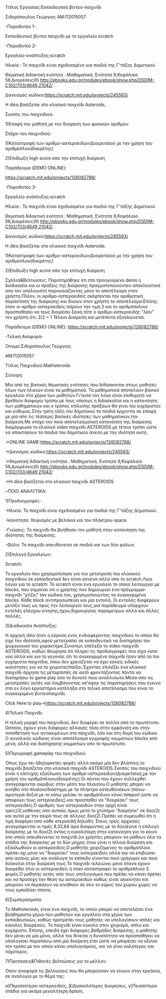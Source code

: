 ﻿Τίτλος Εργασίας:Εκπαιδευτικό βίντεο-παιχνίδι
 
Σιδηρόπουλος Γεώργιος
ΑΜ:Π2015057

-Παραδοτέο 1-

Εκπαιδευτικό βίντεο παιχνίδι με το εργαλείο scratch


-Παραδοτέο 2-

Εργαλείο ανάπτυξης:scratch

Ηλικία : Το παιχνίδι είναι σχεδιασμένο για παιδιά της Γ'τάξης Δημοτικού

Θεματική διδακτική ενότητα : Μαθηματικά, Ενότητα 9,Κεφάλαιο 56,Διαιρέσεις(ΙΙ)
http://ebooks.edu.gr/modules/ebook/show.php/DSDIM-C102/703/4649,21042/ .

Δανεισμός κώδικα:https://scratch.mit.edu/projects/245563/

Η ιδέα βασίζεται στο κλασικό παιχνίδι Asteroids.

Σκοπός του παιχνιδιού:

1)Επαφή του μαθητή με την διαίρεση των φυσικών αριθμών

Στόχοι του παιχνιδιού:

1)Καταστροφή των αριθμο-αστεροειδών(Διαιρεταίοι)
με την χρήση του αριθμόπλου(διαιρέτης)

2)Επιδίωξη high score απο την επιτυχή διαίρεση

Παράδειγμα (DEMO ONLINE):

https://scratch.mit.edu/projects/126082788/




-Παραδοτέο 3-

Εργαλείο ανάπτυξης:scratch

Ηλικία : Το παιχνίδι είναι σχεδιασμένο για παιδιά της Γ'τάξης Δημοτικού

Θεματική διδακτική ενότητα : Μαθηματικά, Ενότητα 9,Κεφάλαιο 56,Διαιρέσεις(ΙΙ)
http://ebooks.edu.gr/modules/ebook/show.php/DSDIM-C102/703/4649,21042/ .

Δανεισμός κώδικα:https://scratch.mit.edu/projects/245563/

Η ιδέα βασίζεται στο κλασικό παιχνίδι Asteroids.

1)Καταστροφή των αριθμο-αστεροειδών(Διαιρεταίοι)
με την χρήση του αριθμόπλου(διαιρέτης)

2)Επιδίωξη high score απο την επιτυχή διαίρεση

Σχόλια&Βελτιώσεις:
Παρατηρήθηκε ότι στο προηγούμενο demo η διαδικασία και οι πράξεις της διαίρεσης πραγματοποιούνταν
αποκλειστικά απο τον υπολογιστή παρουσιάζοντας μόνο το αποτέλεσμα στον χρήστη.Πλέον, οι αριθμο-αστεροειδείς
σκέφτονται την αριθμητική παράσταση της διαίρεσης και δίνουν στον χρήστη το αποτέλεσμα.Επίσης όταν οι αριθμο-αστεροειδείς
πάρουν την τιμή 2 και το αριθμόπολοιο προσπαθήσει να τους διαιρέσει ξανά,τότε ο αριθμο-αστεροειδής "λέει" τον χρήστη ότι:
2/2 = 1 Τέλεια Διαίρεση και μετέπειτα εξαϋλώνεται.

Παράδειγμα (DEMO ONLINE):
https://scratch.mit.edu/projects/126082788/

-Tελική Αναφορά-

Όνομα:Σιδηρόπουλος Γεώργιος

ΑΜ:Π2015057

Τίτλος Παιχνιδιού:Mathsteroids

Σύνοψη:

Μία από τις βασικές θεματικές ενότητες που διδάσκονται στους μαθητές όλων των ηλικιών είναι τα μαθηματικά. Τα μαθηματικά αποτελούν βασικό εργαλείο στα χέρια των μαθητών.Γι'αυτό τον λόγο είναι επιθυμητό να βρεθούν διάφοροι τρόποι με τους οποίους η διδασκαλία και η κατανόηση των μαθηματικών και ο τρόπος επίλυσης πράξεων θα γίνει πιο ευχάριστος και εύθυμος.Στην τρίτη τάξη του δημοτικού τα παιδιά έρχονται σε επαφή με μία απο τις τέσσερις βασικές ιδιότητες των μαθηματικών,την διαίρεση.Με στόχο την ποιό αποτελεσματική κατανόηση της 
διαίρεσης διαμόρφωσα το κλασικό video παιχνίδι ASTEROIDS με τέτοιο τρόπο ώστε να αποκτήσουν τα παιδιά του δημοτικού άνεση με την ιδιότητα αυτή.

->ONLINE GAME:https://scratch.mit.edu/projects/126082788/

->Δανισμός κώδικα:https://scratch.mit.edu/projects/245563/

->Θεματική διδακτική ενότητα : Μαθηματικά, Ενότητα 9,Κεφάλαιο 56,Διαιρέσεις(ΙΙ)
http://ebooks.edu.gr/modules/ebook/show.php/DSDIM-C102/703/4649,21042/ 

->Η ιδέα βασίζεται στο κλασικό παιχνίδι ASTEROIDS

~ΠΟΙΟ ΑΝΑΛΥΤΙΚΑ:

1)Προδιαγραφές:

-Ηλικία: Το παιχνίδι είναι σχεδιασμένο για παιδιά της Γ'τάξης Δημοτικού.

-Ικανότητα: Χειρισμός με βελάκια και του πλήκτρου space.

-Γνώσεις: Το παιχνίδι θα βοήθησει τον μαθητή στην κατανόηση της ιδιότητας της διαίρεσης.

-Φύλο: Το παιχνίδι απευθύνεται σε παιδιά και των δύο φύλων.

2)Επιλογή Εργαλείων:

Scratch: 

Το εργαλείο που χρησιμοποίησα για την μετατροπή του κλασικού παιχνιδιού σε εκπαιδευτικό δεν είναι κανένα αλλό απο το scratch.Λίγα λόγια για το scratch: Το scratch είναι ένα εργαλείο το οποίο λειτουργεί με blocks, που σημαίνει ότι ο χρήστης που δημιουργεί ένα πρόγραμμα-παιχνίδι "χτίζει" τον κώδικα του, χρησιμοποιώντας τα συγκεκριμένα blocks. Κάθε block αντιπροσωπεύει και μία εντολή. Οι εντολές διαφέρουν μεταξύ τους ως προς την λειτουργία τους,για παράδειγμα υπάρχουν εντολές ελέγχου κίνησης,ήχου,δημιουργίας παραμετρων αλλά και άλλες πολλές.


3)Διαδικασία Ανάπτυξης:

Η αρχηκή ιδέα ήταν η εύρεση ενός ενδιαφέροντος παιχνιδιού το οποίο θα είχε την ιδιότητα,αφού μετατραπεί σε εκπαιδευτικό να διατηρήσει τον ψυχαγογικό του χαρακτήρα.Συνεπώς επέλεξα το video-παιχνίδι ASTEROIDS, καθώς θεώρησα ότι πληρεί τις προδιαγραφές που είχα κατα νού αλλά και για το γεγονός ότι το συγκεκριμένο παιχνίδι ήταν από τα πιο ευχάριστα παιχνίδια, όπου δεν χρειάζεται να έχει κανείς ειδικές ικανότητες για να το χειριστεί/παίξει.Έχοντας επιλέξει ένα κλασικό παιχνίδι άρχησα τις μεταρτοπές σε αυτό φροντήζοντας πάντα να διατηρήσω το game play όσο το δυνατό ποιο αναλλοίωτο.Μέσα απο τις μετατροπές αυτές και λαμβάνοντας υπ'όψην τις παρατηρήσεις που έγεινα στα εν λόγο εργαστήρια κατέληξα στο τελικό αποτέλεσμα που είναι το συγκεκριμένο βιντεοπαιχνίδι.

Click Here to play->https://scratch.mit.edu/projects/126082788/ 

4)Τελικό Παιχνίδι:

Η τελική μορφή του παιχνιδιού, δεν διαφέρει σε πολλά από το πρωτότυπο. Ωστόσο, έχουν γίνει διάφορες αλλαγές τόσο στην εμφάνιση και στην τοποθέτηση των αντικειμένων στο παιχνίδι, όσο και στη δομή του κώδικα. Ο συνολικός κώδικας είναι αποτέλεσμα εγγραφής κομματιών blocks από μένα, αλλά και διατήρησης κομματιών απο το πρωτότυπο.

5)Περιγραφή gameplay του παιχνιδιού:

Όπως έχω πει ήδη(αρκετές φορές αλλά ακόμα μία δεν βλάπτει),το παιχνίδι βασίζεται στο κλασικό παιχνίδι ASTEROIDS.Σκοπός του παιχνιδιού είναι η επιτυχής εξαΰλωση των αριθμο-αστεροειδών(Διαιρεταίοι),με την χρήση του αριθμόπλοιου(διαιρέτης).Οι πόντοι που έχουν συλλεχθεί αναγράφονται ακριβώς στην μέση του πλαισίου.Ο μαθητής μπορεί να κινηθεί στο πλαίσιο/διάστημα με τα  πλήκτρα κατευθύνσεων (πάνω-αριστερά-δεξιά με το κάτω μελάκι το αριθμόπλοιο κάνει teleport ώστε να αποφύγει τους αστεροειδείς) και προσπαθεί να "διαιρέσει" τους αστεροειδείς.Ο αριθμός των αστεροειδών στην αρχή είναι τρείς(3),καθένας απο αυτούς όμως μετά το χτύπημα "διαιρήται" σε δύο(2) και αυτοί με την σειρά τους σε άλλους δύο(2).Πρέπει να συμειωθεί ότι η τιμή διαφέρει απο κάθε στεροειδή δηλαδή: Στους τρείς αρχικούς αναγράφονται οι τιμές 8,32,64 άρα διαιρώντας με το δύο(έγινε η επιλογή διαίρεσης με το δύο(2) όντας η ευκολότερη στην κατανόηση για το κοινό στο οποίο απευθείνεται το παιχνίδι.)οι χρήστες μπορουν να μάθουν όλα τα στάδια της διαίρεσης με το δύο μέχρις ότου γίνει η τέλεια διαίρεση και εξαϋλωθούν οι αστεροειδείς.Ο μαθητής χειριζόμενος το αριθμόπλοιο πρέπει όχι μόνο να "διαιρέσει" τους αστεροειδείς αλλά και να επιβιώσει απο αυτούς μίας και ανάλογα το επίπεδο γίνονται ποιό γρήγοροι και ποιό δύσκολοι στην διαίρεσή τους.Το παιχνίδι τελειώνει μόνο ότανα έχουν διαιρεθεί όλοι οι αστεροειδείς ή όταν καταστραφεί το αριθμόπλοιο 3 φορές.Ο μαθητής εκτός απο τους υπολογισμού που πρέπει να κάνει πρέπει και να προσέχη την θέση τω αστεροειδών καθώς είναι αεικίνητοι και μπορούν να περάσουν να κινηθούν σε όλο το εύρος του χώρου χωρίς να τους εμποδίσει τίποτα.

6)Συμπεράσματα:

Το Mathsteroids, είναι ένα παιχνίδι, το οποίο μπορεί να αποτελέσει ένα βοήθημαστα χέρια τών μαθητών και εργαλείο στα χέρια των εκπαιδευτικών, καθώς προτρέπει τους μαθητές να υπολογίσουν απλές και εύκολες διαιρέσεις. Το παιχνίδι είναι εύκολο στον χειρισμό, απλο και ευχάριστο. Επίσης, επειδή έχει διάφορες βαθμήδες διαίρεσης, ο μαθητής δεν μένει σε μία μόνο, αλλά του δίνεται η δυνατότητα να προσπαθήσει να υπολογίσει παραπάνω από μία διαίρεση έτσι ώστε να μπορέσει να οξύνει τον τρόπο με τον οποίο κάνει υπολογισμούς, και να γίνει καλύτερος και ταχύτερος.

7)Προτάσεις&Πιθανές βελτιώσεις για το μέλλον:

Όσον αναφορά τις βελτιώσεις που θα μπορούσαν να γίνουν στην εργάσια, σε αναλογία με το θέμα της:

α)Περισσότεροι αστεροειδείς,
β)Δυσκολότερες διαιρέσεις,
γ)Πεισσότερα στάδια για ακόμα μεγαλήτερη δράση.


